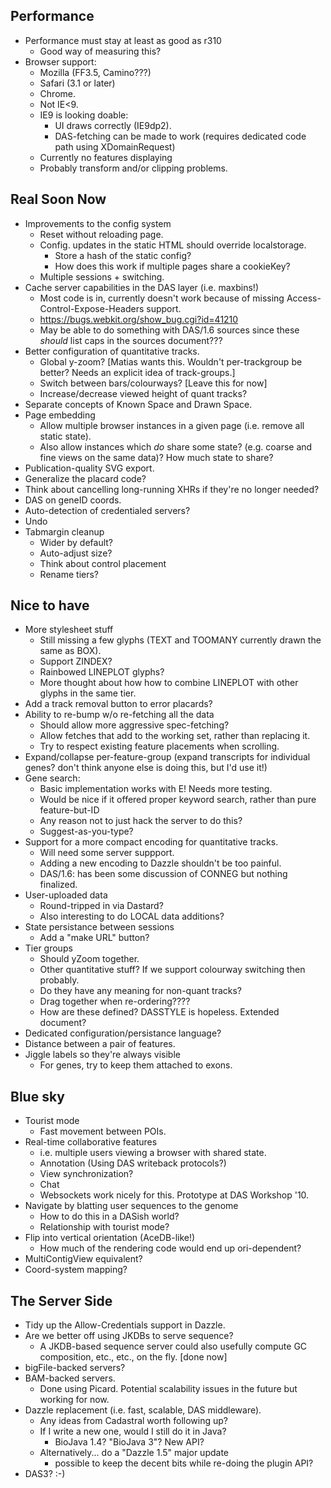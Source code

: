 Performance
-----------

 - Performance must stay at least as good as r310
     + Good way of measuring this?
 - Browser support:
     + Mozilla (FF3.5, Camino???)
     + Safari (3.1 or later)
     + Chrome.
     + Not IE<9. 
     + IE9 is looking doable:
          * UI draws correctly (IE9dp2).
          * DAS-fetching can be made to work (requires dedicated code path using XDomainRequest)
	  * Currently no features displaying
	  * Probably transform and/or clipping problems.
 
Real Soon Now
-------------

 - Improvements to the config system
     + Reset without reloading page.
     + Config. updates in the static HTML should override localstorage.
       - Store a hash of the static config?
       - How does this work if multiple pages share a cookieKey?
     + Multiple sessions + switching.
 - Cache server capabilities in the DAS layer (i.e. maxbins!)
     + Most code is in, currently doesn't work because of missing Access-Control-Expose-Headers support.
     + https://bugs.webkit.org/show_bug.cgi?id=41210
     + May be able to do something with DAS/1.6 sources since these *should* list caps in the sources document???
 - Better configuration of quantitative tracks.
     + Global y-zoom? [Matias wants this.  Wouldn't per-trackgroup be better?  Needs an explicit idea of track-groups.]
     + Switch between bars/colourways? [Leave this for now]
     + Increase/decrease viewed height of quant tracks?
 - Separate concepts of Known Space and Drawn Space.
 - Page embedding
     + Allow multiple browser instances in a given page (i.e. remove all static state).
     + Also allow instances which *do* share some state? (e.g. coarse and fine views on the same data)?
       How much state to share? 
 - Publication-quality SVG export.
 - Generalize the placard code?
 - Think about cancelling long-running XHRs if they're no longer needed?
 - DAS on geneID coords.
 - Auto-detection of credentialed servers?
 - Undo
 - Tabmargin cleanup
    + Wider by default?
    + Auto-adjust size?
    + Think about control placement
    + Rename tiers?

Nice to have
------------

 - More stylesheet stuff
   + Still missing a few glyphs (TEXT and TOOMANY currently drawn the same as BOX).
   + Support ZINDEX?
   + Rainbowed LINEPLOT glyphs?
   + More thought about how how to combine LINEPLOT with other glyphs in the same tier.
 - Add a track removal button to error placards?
 - Ability to re-bump w/o re-fetching all the data
     + Should allow more aggressive spec-fetching?
     + Allow fetches that add to the working set, rather than replacing it.
     + Try to respect existing feature placements when scrolling.
 - Expand/collapse per-feature-group (expand transcripts for individual genes?  don't think anyone else is doing this, but I'd use it!)
 - Gene search:
     + Basic implementation works with E!  Needs more testing.
     + Would be nice if it offered proper keyword search, rather than pure feature-but-ID
     + Any reason not to just hack the server to do this?
     + Suggest-as-you-type?
 - Support for a more compact encoding for quantitative tracks.
     + Will need some server suppport.  
     + Adding a new encoding to Dazzle shouldn't be too painful.
     + DAS/1.6: has been some discussion of CONNEG but nothing finalized.
 - User-uploaded data
     + Round-tripped in via Dastard?
     + Also interesting to do LOCAL data additions?
 - State persistance between sessions
     + Add a "make URL" button?
  - Tier groups
     + Should yZoom together.
     + Other quantitative stuff?  If we support colourway switching then probably.
     + Do they have any meaning for non-quant tracks?
     + Drag together when re-ordering????
     + How are these defined?  DASSTYLE is hopeless.  Extended <sources> document?
  - Dedicated configuration/persistance language?
  - Distance between a pair of features.
  - Jiggle labels so they're always visible
     + For genes, try to keep them attached to exons.

Blue sky
--------
    
 - Tourist mode
    + Fast movement between POIs. 
 - Real-time collaborative features
    + i.e. multiple users viewing a browser with shared state.
    + Annotation (Using DAS writeback protocols?)
    + View synchronization?
    + Chat 
    + Websockets work nicely for this.  Prototype at DAS Workshop '10.
 - Navigate by blatting user sequences to the genome
    + How to do this in a DASish world?
    + Relationship with tourist mode?
 - Flip into vertical orientation (AceDB-like!)
    + How much of the rendering code would end up ori-dependent?
 - MultiContigView equivalent?
 - Coord-system mapping?


The Server Side
---------------
 
 - Tidy up the Allow-Credentials support in Dazzle.
 - Are we better off using JKDBs to serve sequence?
    + A JKDB-based sequence server could also usefully compute GC composition, etc., etc., on the fly. [done now]
 - bigFile-backed servers?
 - BAM-backed servers. 
    + Done using Picard.  Potential scalability issues in the future but working for now.
 - Dazzle replacement (i.e. fast, scalable, DAS middleware).
    + Any ideas from Cadastral worth following up?
    + If I write a new one, would I still do it in Java?
        * BioJava 1.4?  "BioJava 3"?  New API?
    + Alternatively... do a "Dazzle 1.5" major update
        * possible to keep the decent bits while re-doing the plugin API?
 - DAS3? :-)
